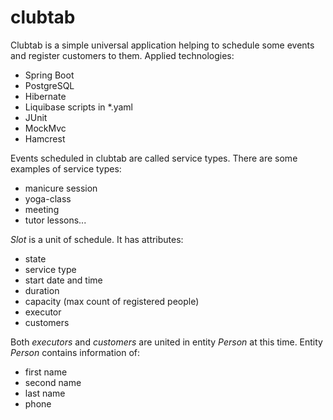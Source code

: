 # clubtab
Clubtab is a simple universal application helping to schedule some events and register customers to them. 
Applied technologies:
* Spring Boot
* PostgreSQL
* Hibernate
* Liquibase scripts in *.yaml
* JUnit
* MockMvc
* Hamcrest

Events scheduled in clubtab are called service types. There are some examples of service types: 
* manicure session 
* yoga-class 
* meeting 
* tutor lessons... 

*Slot* is a unit of schedule. It has attributes: 
* state
* service type
* start date and time
* duration
* capacity (max count of registered people)
* executor
* customers
 
Both *executors* and *customers* are united in entity *Person* at this time. Entity *Person* contains information of: 
* first name
* second name 
* last name 
* phone

